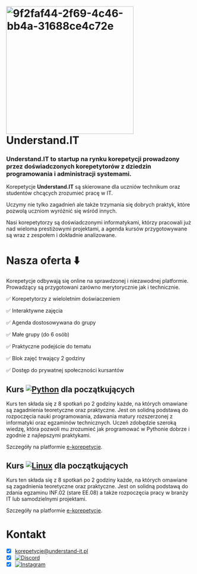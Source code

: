 # <img width="343" alt="9f2faf44-2f69-4c46-bb4a-31688ce4c72e" src="https://github.com/user-attachments/assets/272dabe9-9618-47fd-8066-42bb45ae8f7e"> Understand.IT

### Understand.IT  to startup na rynku korepetycji prowadzony przez doświadczonych korepetytorów z dziedzin programowania i administracji systemami.

Korepetycje **Understand.IT** są skierowane dla uczniów technikum oraz studentów chcących zrozumieć pracę w IT. 

Uczymy nie tylko zagadnień ale także trzymania się dobrych praktyk, które pozwolą uczniom wyróżnić się wśród innych.

Nasi korepetytorzy są  doświadczonymi informatykami, którzy pracowali już nad wieloma prestiżowymi projektami, a agenda kursów przygotowywane są wraz z zespołem i dokładnie analizowane.

# Nasza oferta :arrow_down:
Korepetycje odbywają się  online na sprawdzonej i niezawodnej platformie. Prowadzący są przygotowani zarówno merytorycznie jak i technicznie.

:white_check_mark: Korepetytorzy z wieloletnim doświaczeniem

:white_check_mark: Interaktywne zajęcia

:white_check_mark: Agenda dostosowywana do grupy

:white_check_mark: Małe grupy (do 6 osób)

:white_check_mark: Praktyczne podejście do tematu

:white_check_mark: Blok zajęć trwający 2 godziny

:white_check_mark: Dostęp do prywatnej społeczności kursantów

## Kurs [![Python](https://img.shields.io/badge/python-3670A0?style=for-the-badge&logo=python&logoColor=ffdd54)](https://www.e-korepetycje.net/understandit/programowanie) dla początkujących

Kurs ten składa się z 8 spotkań po 2 godziny każde, na których omawiane są zagadnienia teoretyczne oraz praktyczne. Jest on solidną podstawą do rozpoczęcia nauki programowania, zdawania  matury rozszerzonej z informatyki oraz egzaminów technicznych. 
Uczeń zdobędzie szeroką wiedzę, która pozwoli mu zrozumieć jak programować w Pythonie dobrze i zgodnie z najlepszymi praktykami.

Szczegóły na platformie [e-korepetycje](https://www.e-korepetycje.net/understandit/programowanie).

## Kurs [![Linux](https://img.shields.io/badge/Linux-FCC624?style=for-the-badge&logo=linux&logoColor=black)](https://www.e-korepetycje.net/understandit/informatyka) dla początkujących

Kurs ten składa się z 8 spotkań po 2 godziny każde, na których omawiane są zagadnienia teoretyczne oraz praktyczne. Jest on solidną podstawą do zdania egzaminu  INF.02  (stare EE.08) a także rozpoczęcia pracy w branży IT lub samodzielnymi projektami.

Szczegóły na platformie [e-korepetycje](https://www.e-korepetycje.net/understandit/informatyka).

# Kontakt
- [x] [korepetycje@understand-it.pl](mailto:korepetycje@understand-it.pl)
- [x] [![Discord](https://img.shields.io/badge/Discord-%235865F2.svg?style=for-the-badge&logo=discord&logoColor=white)](https://discord.gg/sUs75zHrvc)
- [x] [![Instagram](https://img.shields.io/badge/Instagram-%23E4405F.svg?style=for-the-badge&logo=Instagram&logoColor=white)](https://www.instagram.com/understandit.pl/)
